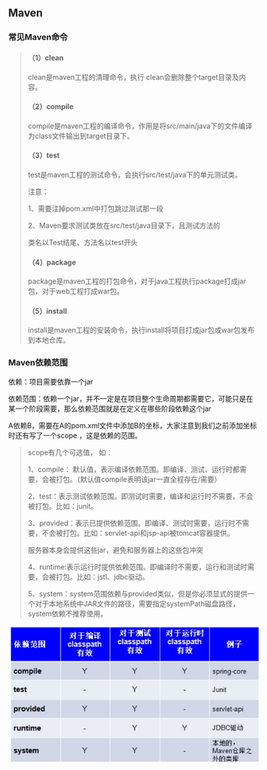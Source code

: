 ## Maven

### **常见Maven命令**

> ####  （1）**clean**
>
> clean是maven工程的清理命令，执行 clean会删除整个target目录及内容。
>
> #### （2）**compile**
>
> compile是maven工程的编译命令，作用是将src/main/java下的文件编译为class文件输出到target目录下。
>
> #### （3）**test**
>
> test是maven工程的测试命令，会执行src/test/java下的单元测试类。
>
> 注意：
>
> 1、需要注掉pom.xml中打包跳过测试那一段
>
> 2、Maven要求测试类放在src/test/java目录下，且测试方法的
>
> 类名以Test结尾、方法名以test开头
>
> #### （4）**package**
>
> package是maven工程的打包命令，对于java工程执行package打成jar包，对于web工程打成war包。
>
> #### （5）**install**
>
> install是maven工程的安装命令，执行install将项目打成jar包或war包发布到本地仓库。

### **Maven依赖范围**

依赖：项目需要依靠一个jar

依赖范围：依赖一个jar，并不一定是在项目整个生命周期都需要它，可能只是在某一个阶段需要，那么依赖范围就是在定义在哪些阶段依赖这个jar

A依赖B，需要在A的pom.xml文件中添加B的坐标，大家注意到我们之前添加坐标时还有写了一个scope ，这是依赖的范围。

> scope有几个可选值， 如：
>
> 1、compile： 默认值，表示编译依赖范围。即编译、测试、运行时都需要，会被打包。（默认值compile表明该jar一直全程存在/需要）
>
> 2、test：表示测试依赖范围。即测试时需要，编译和运行时不需要，不会被打包。比如：junit。
>
> 3、provided：表示已提供依赖范围。即编译、测试时需要，运行时不需要，不会被打包。比如：servlet-api和jsp-api被tomcat容器提供。
>
> 服务器本身会提供这些jar，避免和服务器上的这些包冲突
>
> 4、runtime:表示运行时提供依赖范围。即编译时不需要，运行和测试时需要，会被打包。比如：jstl、jdbc驱动。
>
> 5、system：system范围依赖与provided类似，但是你必须显式的提供一个对于本地系统中JAR文件的路径，需要指定systemPath磁盘路径，system依赖不推荐使用。

 ![img](image/wps41.jpg)